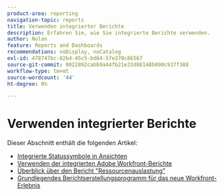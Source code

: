 ```yaml
---
product-area: reporting
navigation-topic: reports
title: Verwenden integrierter Berichte
description: Erfahren Sie, wie Sie integrierte Berichte verwenden.
author: Nolan
feature: Reports and Dashboards
recommendations: noDisplay, noCatalog
exl-id: 478747bc-82b4-45c5-bd64-57e370c86567
source-git-commit: 0022892cabb9a44fb21e33d88148b098c937f388
workflow-type: tm+mt
source-wordcount: '44'
ht-degree: 0%

---
```


# Verwenden integrierter Berichte

<!-- Audited: 11/2024 -->

Dieser Abschnitt enthält die folgenden Artikel:

* [Integrierte Statussymbole in Ansichten](../../../reports-and-dashboards/reports/using-built-in-reports/built-in-status-icons-views.md)
* [Verwenden der integrierten Adobe Workfront-Berichte](../../../reports-and-dashboards/reports/using-built-in-reports/use-workfront-built-in-reports.md)
* [Überblick über den Bericht &quot;Ressourcenauslastung&quot;](../../../reports-and-dashboards/reports/using-built-in-reports/resource-utilization-report.md)
* [Grundlegendes Berichtserstellungsprogramm für das neue Workfront-Erlebnis](https://one.workfront.com/s/basic-report-creation-program)
